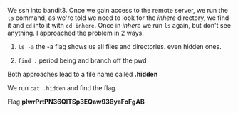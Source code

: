 We ssh into bandit3. Once we gain access to the remote server, we run the `ls` command,
as we're told we need to look for the *inhere* directory, we find it and `cd` into it with
`cd inhere`. Once in *inhere* we run `ls` again, but don't see anything. I approached the problem
in 2 ways.

1) `ls -a` the -a flag shows us all files and directories. even hidden ones.

2) `find .` period being and branch off the pwd

Both approaches lead to a file name called **.hidden**

We run `cat .hidden` and find the flag.

Flag **pIwrPrtPN36QITSp3EQaw936yaFoFgAB**
